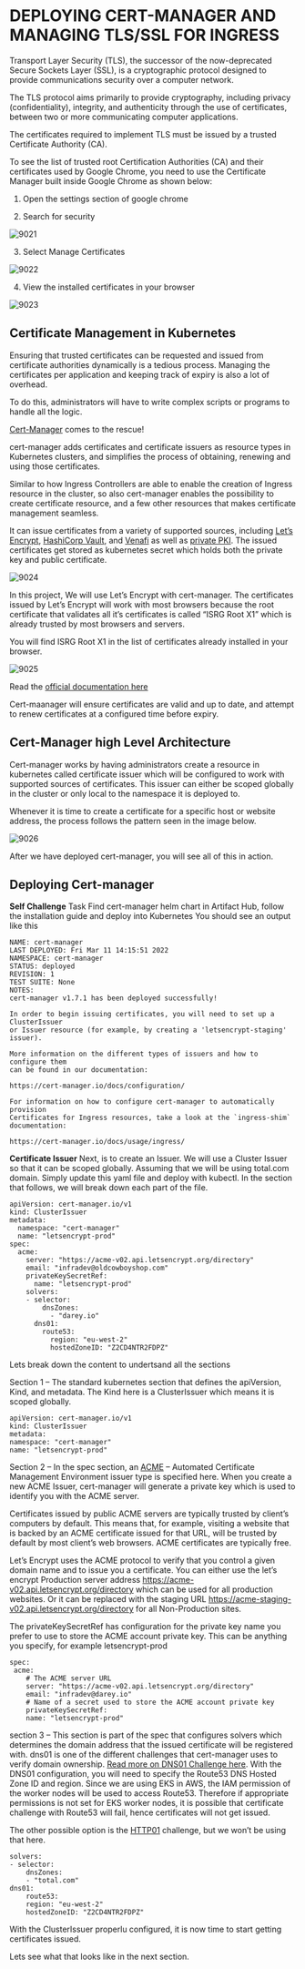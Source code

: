 # DEPLOYING CERT-MANAGER AND MANAGING TLS/SSL FOR INGRESS

Transport Layer Security (TLS), the successor of the now-deprecated Secure Sockets Layer (SSL), is a cryptographic protocol designed
to provide communications security over a computer network.

The TLS protocol aims primarily to provide cryptography, including privacy (confidentiality), integrity, and authenticity through 
the use of certificates, between two or more communicating computer applications.

The certificates required to implement TLS must be issued by a trusted Certificate Authority (CA).

To see the list of trusted root Certification Authorities (CA) and their certificates used by Google Chrome, you need to use the 
Certificate Manager built inside Google Chrome as shown below:

1. Open the settings section of google chrome

2. Search for security

![9021](https://user-images.githubusercontent.com/85270361/210282861-f82a2bd0-a9db-4df9-9132-5d911940031b.PNG)

3. Select Manage Certificates

![9022](https://user-images.githubusercontent.com/85270361/210282892-57905860-6018-40c8-a84d-cb3aa470cc66.PNG)

4. View the installed certificates in your browser

![9023](https://user-images.githubusercontent.com/85270361/210282908-ad1b6d20-8358-4a07-b710-2d9749027794.PNG)


## Certificate Management in Kubernetes
Ensuring that trusted certificates can be requested and issued from certificate authorities dynamically is a tedious process.
Managing the certificates per application and keeping track of expiry is also a lot of overhead.

To do this, administrators will have to write complex scripts or programs to handle all the logic.

[Cert-Manager](https://cert-manager.io/) comes to the rescue!

cert-manager adds certificates and certificate issuers as resource types in Kubernetes clusters, and simplifies the process of
obtaining, renewing and using those certificates.

Similar to how Ingress Controllers are able to enable the creation of Ingress resource in the cluster, so also cert-manager enables
the possibility to create certificate resource, and a few other resources that makes certificate management seamless.

It can issue certificates from a variety of supported sources, including [Let’s Encrypt](https://letsencrypt.org/),
[HashiCorp Vault](https://www.vaultproject.io/), and [Venafi](https://www.venafi.com/) as well as 
[private PKI](https://www.csoonline.com/article/3400836/what-is-pki-and-how-it-secures-just-about-everything-online.html). The issued
certificates get stored as kubernetes secret which holds both the private key and public certificate.


![9024](https://user-images.githubusercontent.com/85270361/210283377-d57f9bd0-27b1-41f8-a330-29e89581b33e.PNG)


In this project, We will use Let’s Encrypt with cert-manager. The certificates issued by Let’s Encrypt will work with most browsers
because the root certificate that validates all it’s certificates is called “ISRG Root X1” which is already trusted by most browsers
and servers.

You will find ISRG Root X1 in the list of certificates already installed in your browser.


![9025](https://user-images.githubusercontent.com/85270361/210283444-88f87752-c5f7-4d55-aa12-db4078f53cf3.PNG)

Read the [official documentation here](https://letsencrypt.org/docs/certificate-compatibility/)

Cert-maanager will ensure certificates are valid and up to date, and attempt to renew certificates at a configured time before expiry.

## Cert-Manager high Level Architecture

Cert-manager works by having administrators create a resource in kubernetes called certificate issuer which will be configured to
work with supported sources of certificates. This issuer can either be scoped globally in the cluster or only local to the namespace
it is deployed to.

Whenever it is time to create a certificate for a specific host or website address, the process follows the pattern seen in the 
image below.

![9026](https://user-images.githubusercontent.com/85270361/210283598-ccac17e1-54b0-46c7-9764-8c9d182a2439.PNG)


After we have deployed cert-manager, you will see all of this in action.

## Deploying Cert-manager

**Self Challenge** Task Find cert-manager helm chart in Artifact Hub, follow the installation guide and deploy into Kubernetes
You should see an output like this

```
NAME: cert-manager
LAST DEPLOYED: Fri Mar 11 14:15:51 2022
NAMESPACE: cert-manager
STATUS: deployed
REVISION: 1
TEST SUITE: None
NOTES:
cert-manager v1.7.1 has been deployed successfully!

In order to begin issuing certificates, you will need to set up a ClusterIssuer
or Issuer resource (for example, by creating a 'letsencrypt-staging' issuer).

More information on the different types of issuers and how to configure them
can be found in our documentation:

https://cert-manager.io/docs/configuration/

For information on how to configure cert-manager to automatically provision
Certificates for Ingress resources, take a look at the `ingress-shim`
documentation:

https://cert-manager.io/docs/usage/ingress/
```


**Certificate Issuer**
Next, is to create an Issuer. We will use a Cluster Issuer so that it can be scoped globally. Assuming that we will be using
total.com domain. Simply update this yaml file and deploy with kubectl. In the section that follows, we will break down each part
of the file.

```
apiVersion: cert-manager.io/v1
kind: ClusterIssuer
metadata:
  namespace: "cert-manager"
  name: "letsencrypt-prod"
spec:
  acme:
    server: "https://acme-v02.api.letsencrypt.org/directory"
    email: "infradev@oldcowboyshop.com"
    privateKeySecretRef:
      name: "letsencrypt-prod"
    solvers:
    - selector:
        dnsZones:
          - "darey.io"
      dns01:
        route53:
          region: "eu-west-2"
          hostedZoneID: "Z2CD4NTR2FDPZ"
```

Lets break down the content to undertsand all the sections

Section 1 – The standard kubernetes section that defines the apiVersion, Kind, and metadata. The Kind here is a ClusterIssuer 
which means it is scoped globally.

```
apiVersion: cert-manager.io/v1
kind: ClusterIssuer
metadata:
namespace: "cert-manager"
name: "letsencrypt-prod"
```

Section 2 – In the spec section, an [ACME](https://cert-manager.io/docs/configuration/acme/) – Automated Certificate Management 
Environment issuer type is specified here. When you create a new ACME Issuer, cert-manager will generate a private key which is 
used to identify you with the ACME server.

Certificates issued by public ACME servers are typically trusted by client’s computers by default. This means that, for example, 
visiting a website that is backed by an ACME certificate issued for that URL, will be trusted by default by most client’s web 
browsers. ACME certificates are typically free.

Let’s Encrypt uses the ACME protocol to verify that you control a given domain name and to issue you a certificate. You can either
use the let’s encrypt Production server address https://acme-v02.api.letsencrypt.org/directory which can be used for all production
websites. Or it can be replaced with the staging URL https://acme-staging-v02.api.letsencrypt.org/directory for all Non-Production 
sites.

The privateKeySecretRef has configuration for the private key name you prefer to use to store the ACME account private key. This 
can be anything you specify, for example letsencrypt-prod


````
spec:
 acme:
    # The ACME server URL
    server: "https://acme-v02.api.letsencrypt.org/directory"
    email: "infradev@darey.io"
    # Name of a secret used to store the ACME account private key
    privateKeySecretRef:
    name: "letsencrypt-prod" 
````


section 3 – This section is part of the spec that configures solvers which determines the domain address that the issued
certificate will be registered with. dns01 is one of the different challenges that cert-manager uses to verify domain ownership.
[Read more on DNS01 Challenge here](https://letsencrypt.org/docs/challenge-types/#dns-01-challenge). With the DNS01 configuration,
you will need to specify the Route53 DNS Hosted Zone ID and region. Since we are using EKS in AWS, the IAM permission of the worker
nodes will be used to access Route53. Therefore if appropriate permissions is not set for EKS worker nodes, it is possible that
certificate challenge with Route53 will fail, hence certificates will not get issued.

The other possible option is the [HTTP01](https://cert-manager.io/docs/configuration/acme/http01/#configuring-the-http01-ingress-solver)
challenge, but we won’t be using that here.


```
solvers:
- selector:
    dnsZones:
    - "total.com"
dns01:
    route53:
    region: "eu-west-2"
    hostedZoneID: "Z2CD4NTR2FDPZ"  
```


With the ClusterIssuer properlu configured, it is now time to start getting certificates issued.

Lets see what that looks like in the next section.
